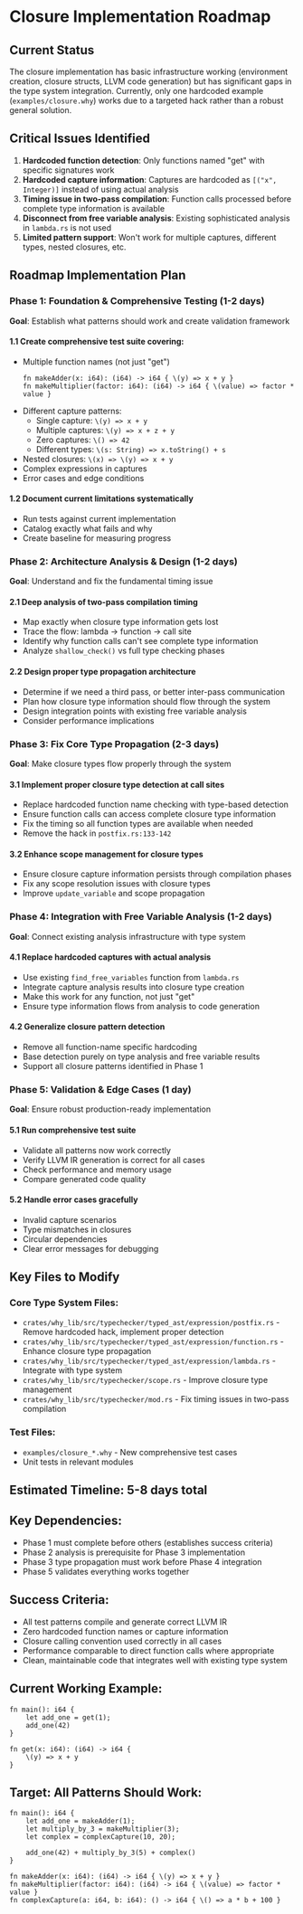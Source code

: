 # Closure Implementation Roadmap

## Current Status
The closure implementation has basic infrastructure working (environment creation, closure structs, LLVM code generation) but has significant gaps in the type system integration. Currently, only one hardcoded example (`examples/closure.why`) works due to a targeted hack rather than a robust general solution.

## Critical Issues Identified

1. **Hardcoded function detection**: Only functions named "get" with specific signatures work
2. **Hardcoded capture information**: Captures are hardcoded as `[("x", Integer)]` instead of using actual analysis
3. **Timing issue in two-pass compilation**: Function calls processed before complete type information is available
4. **Disconnect from free variable analysis**: Existing sophisticated analysis in `lambda.rs` is not used
5. **Limited pattern support**: Won't work for multiple captures, different types, nested closures, etc.

## Roadmap Implementation Plan

### Phase 1: Foundation & Comprehensive Testing (1-2 days)
**Goal**: Establish what patterns should work and create validation framework

#### 1.1 Create comprehensive test suite covering:
- Multiple function names (not just "get")
  ```why
  fn makeAdder(x: i64): (i64) -> i64 { \(y) => x + y }
  fn makeMultiplier(factor: i64): (i64) -> i64 { \(value) => factor * value }
  ```
- Different capture patterns:
  - Single capture: `\(y) => x + y`
  - Multiple captures: `\(y) => x + z + y`
  - Zero captures: `\() => 42`
  - Different types: `\(s: String) => x.toString() + s`
- Nested closures: `\(x) => \(y) => x + y`
- Complex expressions in captures
- Error cases and edge conditions

#### 1.2 Document current limitations systematically
- Run tests against current implementation
- Catalog exactly what fails and why
- Create baseline for measuring progress

### Phase 2: Architecture Analysis & Design (1-2 days)
**Goal**: Understand and fix the fundamental timing issue

#### 2.1 Deep analysis of two-pass compilation timing
- Map exactly when closure type information gets lost
- Trace the flow: lambda → function → call site
- Identify why function calls can't see complete type information
- Analyze `shallow_check()` vs full type checking phases

#### 2.2 Design proper type propagation architecture
- Determine if we need a third pass, or better inter-pass communication
- Plan how closure type information should flow through the system
- Design integration points with existing free variable analysis
- Consider performance implications

### Phase 3: Fix Core Type Propagation (2-3 days)
**Goal**: Make closure types flow properly through the system

#### 3.1 Implement proper closure type detection at call sites
- Replace hardcoded function name checking with type-based detection
- Ensure function calls can access complete closure type information
- Fix the timing so all function types are available when needed
- Remove the hack in `postfix.rs:133-142`

#### 3.2 Enhance scope management for closure types
- Ensure closure capture information persists through compilation phases
- Fix any scope resolution issues with closure types
- Improve `update_variable` and scope propagation

### Phase 4: Integration with Free Variable Analysis (1-2 days)
**Goal**: Connect existing analysis infrastructure with type system

#### 4.1 Replace hardcoded captures with actual analysis
- Use existing `find_free_variables` function from `lambda.rs`
- Integrate capture analysis results into closure type creation
- Make this work for any function, not just "get"
- Ensure type information flows from analysis to code generation

#### 4.2 Generalize closure pattern detection
- Remove all function-name specific hardcoding
- Base detection purely on type analysis and free variable results
- Support all closure patterns identified in Phase 1

### Phase 5: Validation & Edge Cases (1 day)
**Goal**: Ensure robust production-ready implementation

#### 5.1 Run comprehensive test suite
- Validate all patterns now work correctly
- Verify LLVM IR generation is correct for all cases
- Check performance and memory usage
- Compare generated code quality

#### 5.2 Handle error cases gracefully
- Invalid capture scenarios
- Type mismatches in closures
- Circular dependencies
- Clear error messages for debugging

## Key Files to Modify

### Core Type System Files:
- `crates/why_lib/src/typechecker/typed_ast/expression/postfix.rs` - Remove hardcoded hack, implement proper detection
- `crates/why_lib/src/typechecker/typed_ast/expression/function.rs` - Enhance closure type propagation
- `crates/why_lib/src/typechecker/typed_ast/expression/lambda.rs` - Integrate with type system
- `crates/why_lib/src/typechecker/scope.rs` - Improve closure type management
- `crates/why_lib/src/typechecker/mod.rs` - Fix timing issues in two-pass compilation

### Test Files:
- `examples/closure_*.why` - New comprehensive test cases
- Unit tests in relevant modules

## Estimated Timeline: 5-8 days total

## Key Dependencies:
- Phase 1 must complete before others (establishes success criteria)
- Phase 2 analysis is prerequisite for Phase 3 implementation
- Phase 3 type propagation must work before Phase 4 integration
- Phase 5 validates everything works together

## Success Criteria:
- All test patterns compile and generate correct LLVM IR
- Zero hardcoded function names or capture information
- Closure calling convention used correctly in all cases
- Performance comparable to direct function calls where appropriate
- Clean, maintainable code that integrates well with existing type system

## Current Working Example:
```why
fn main(): i64 {
    let add_one = get(1);
    add_one(42)
}

fn get(x: i64): (i64) -> i64 {
    \(y) => x + y
}
```

## Target: All Patterns Should Work:
```why
fn main(): i64 {
    let add_one = makeAdder(1);
    let multiply_by_3 = makeMultiplier(3);
    let complex = complexCapture(10, 20);

    add_one(42) + multiply_by_3(5) + complex()
}

fn makeAdder(x: i64): (i64) -> i64 { \(y) => x + y }
fn makeMultiplier(factor: i64): (i64) -> i64 { \(value) => factor * value }
fn complexCapture(a: i64, b: i64): () -> i64 { \() => a * b + 100 }
```